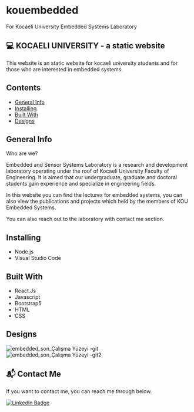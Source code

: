 # kouembedded
For Kocaeli University Embedded Systems Laboratory

💻 KOCAELI UNIVERSITY - a static website 
---


This website is an static website for kocaeli university students and for those who are interested in embedded systems.
## Contents
+ [General Info](https://github.com/caglaozbb/kouembedded#general-info)
+ [Installing](https://github.com/caglaozbb/kouembedded#installing)
+ [Built With](https://github.com/caglaozbb/kouembedded#built-with)
+ [Designs](https://github.com/caglaozbb/kouembedded#designs)

## General Info

Who are we?

Embedded and Sensor Systems Laboratory is a research and development laboratory operating under the roof of Kocaeli University Faculty of Engineering. 
It is aimed that our undergraduate, graduate and doctoral students gain experience and specialize in engineering fields.

In this website you can find the lectures for embedded systems, you can also view the publications and projects which held by the members of KOU Embedded Systems.

You can also reach out to the laboratory with contact me section.

## Installing
+ Node.js
+ Visual Studio Code

## Built With

+ React.Js
+ Javascript
+ Bootstrap5
+ HTML
+ CSS

## Designs
![embedded_son_Çalışma Yüzeyi -git](https://user-images.githubusercontent.com/58826644/204058284-fa49340d-cc10-41c1-82fc-4dfd505ea1ce.png)
![embedded_son_Çalışma Yüzeyi -git2](https://user-images.githubusercontent.com/58826644/204058405-551334eb-d486-46c6-bfb4-72ab14f9a09b.png)

## 📬 Contact Me

If you want to contact me, you can reach me through below.

<a href="https://www.linkedin.com/in/%C3%A7a%C4%9Fla-%C3%B6zbaba-b600ab214/">
    <img src="https://img.shields.io/badge/LinkedIn-blue?style=for-the-badge&logo=linkedin&logoColor=white" alt="LinkedIn Badge"/>
  </a>


